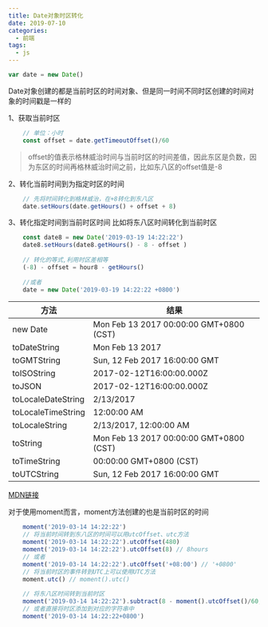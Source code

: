 ```yaml
---
title: Date对象时区转化
date: 2019-07-10
categories:
  - 前端
tags:
  - js
---
```


```js
var date = new Date()
```

Date对象创建的都是当前时区的时间对象、但是同一时间不同时区创建的时间对象的时间戳是一样的

1、获取当前时区
```javascript
    // 单位：小时
    const offset = date.getTimeoutOffset()/60
```
> offset的值表示格林威治时间与当前时区的时间差值，因此东区是负数，因为东区的时间再格林威治时间之前，比如东八区的offset值是-8

<!-- more -->

2、转化当前时间到为指定时区的时间
```js
    // 先将时间转化到格林威治，在+8转化到东八区
    date.setHours(date.getHours() + offset + 8)
```

3、转化指定时间到当前时区时间
比如将东八区时间转化到当前时区

```js
    const date8 = new Date('2019-03-19 14:22:22')
    date8.setHours(date8.getHours() - 8 - offset )
    
    // 转化的等式,利用时区差相等
    (-8) - offset = hour8 - getHours()
    
    //或者
    date = new Date('2019-03-19 14:22:22 +0800')
```

方法 | 结果
---  | ---
new Date | Mon Feb 13 2017 00:00:00 GMT+0800 (CST)
toDateString | Mon Feb 13 2017
toGMTString | Sun, 12 Feb 2017 16:00:00 GMT
toISOString | 2017-02-12T16:00:00.000Z
toJSON | 2017-02-12T16:00:00.000Z
toLocaleDateString | 2/13/2017
toLocaleTimeString | 12:00:00 AM
toLocaleString | 2/13/2017, 12:00:00 AM
toString | Mon Feb 13 2017 00:00:00 GMT+0800 (CST)
toTimeString | 00:00:00 GMT+0800 (CST)
toUTCString | Sun, 12 Feb 2017 16:00:00 GMT

[MDN链接](https://developer.mozilla.org/zh-CN/docs/Web/JavaScript/Reference/Global_Objects/Date)


对于使用moment而言，moment方法创建的也是当前时区的时间
```js
    moment('2019-03-14 14:22:22')
    // 将当前时间转到东八区的时间可以用utcOffset、utc方法
    moment('2019-03-14 14:22:22').utcOffset(480)
    moment('2019-03-14 14:22:22').utcOffset(8) // 8hours
    // 或者
    moment('2019-03-14 14:22:22').utcOffset('+08:00') // '+0800'
    // 将当前时区的事件转到UTC上可以使用UTC方法
    moment.utc() // moment().utc()
    
    // 将东八区时间转到当前时区
    moment('2019-03-14 14:22:22').subtract(8 - moment().utcOffset()/60, 'hour')
    // 或者直接将时区添加到对应的字符串中
    moment('2019-03-14 14:22:22+0800')
```